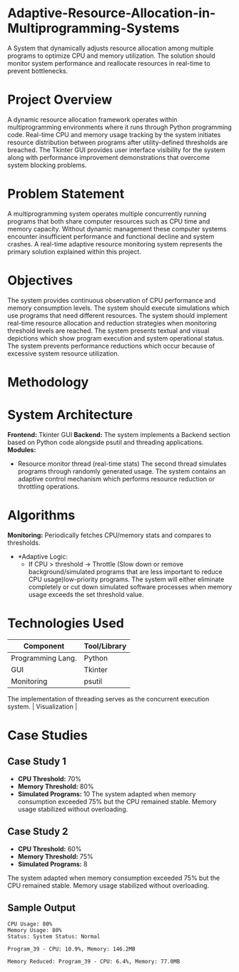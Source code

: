 # Adaptive-Resource-Allocation-in-Multiprogramming-Systems
A System that dynamically adjusts resource allocation among  multiple programs to optimize CPU and memory utilization. The solution should monitor  system performance and reallocate resources in real-time to prevent bottlenecks.

# Project Overview
A dynamic resource allocation framework operates within multiprogramming environments where it runs through Python programming code. Real-time CPU and memory usage tracking by the system initiates resource distribution between programs after utility-defined thresholds are breached. The Tkinter GUI provides user interface visibility for the system along with performance improvement demonstrations that overcome system blocking problems.


# Problem Statement
A multiprogramming system operates multiple concurrently running programs that both share computer resources such as CPU time and memory capacity. Without dynamic management these computer systems encounter insufficient performance and functional decline and system crashes. A real-time adaptive resource monitoring system represents the primary solution explained within this project.


# Objectives
The system provides continuous observation of CPU performance and memory consumption levels.
The system should execute simulations which use programs that need different resources.
The system should implement real-time resource allocation and reduction strategies when monitoring threshold levels are reached.
The system presents textual and visual depictions which show program execution and system operational status.
The system prevents performance reductions which occur because of excessive system resource utilization.

# Methodology

# System Architecture
**Frontend:** Tkinter GUI
  **Backend:** The system implements a Backend section based on Python code alongside psutil and threading applications.
**Modules:**
  - Resource monitor thread (real-time stats)
  The second thread simulates programs through randomly generated usage.
  The system contains an adaptive control mechanism which performs resource reduction or throttling operations.


# Algorithms
**Monitoring:** Periodically fetches CPU/memory stats and compares to thresholds.
- *Adaptive Logic: 
  - If CPU > threshold -> Throttle (Slow down or remove background/simulated programs that are less important to reduce CPU usage)low-priority programs.
  The system will either eliminate completely or cut down simulated software processes when memory usage exceeds the set threshold value.

#  Technologies Used
| Component          | Tool/Library        |
|-------------------|---------------------|
| Programming Lang. | Python              |
| GUI               | Tkinter             |
| Monitoring        | psutil              |
The implementation of threading serves as the concurrent execution system.
| Visualization     |


#  Case Studies
## Case Study 1
- **CPU Threshold:** 70%
- **Memory Threshold:** 80%
- **Simulated Programs:** 10
The system adapted when memory consumption exceeded 75% but the CPU remained stable. Memory usage stabilized without overloading.

## Case Study 2
- **CPU Threshold:** 60%
- **Memory Threshold:** 75%
- **Simulated Programs:** 8
  
The system adapted when memory consumption exceeded 75% but the CPU remained stable. Memory usage stabilized without overloading.



##  Sample Output

```text
CPU Usage: 80%
Memory Usage: 80%
Status: System Status: Normal

Program_39 - CPU: 10.9%, Memory: 146.2MB

Memory Reduced: Program_39 - CPU: 6.4%, Memory: 77.0MB
